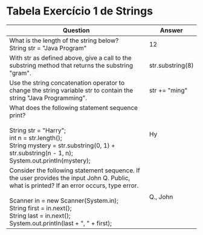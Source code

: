 # Tabela Exercício 1 de Strings

| Question                                                                                                                                                                                                                                                                                    | Answer           |
|---------------------------------------------------------------------------------------------------------------------------------------------------------------------------------------------------------------------------------------------------------------------------------------------|------------------|
| What is the length of the string below?<br>String str = "Java Program"                                                                                                                                                                                                                      | 12               |
| With str as defined above, give a call to the substring method that returns the substring "gram".                                                                                                                                                                                           | str.substring(8) |
| Use the string concatenation operator to change the string variable str to contain the string "Java Programming".                                                                                                                                                                           | str += "ming"    |
| What does the following statement sequence print?<br><br>String str = "Harry";<br>int n = str.length();<br>String mystery = str.substring(0, 1) + str.substring(n - 1, n);<br>System.out.println(mystery);                                                                                  | Hy               |
| Consider the following statement sequence. If the user provides the input John Q. Public, what is printed? If an error occurs, type error.<br><br>Scanner in = new Scanner(System.in);<br>String first = in.next();<br>String last = in.next();<br>System.out.println(last + ", " + first); | Q., John         |